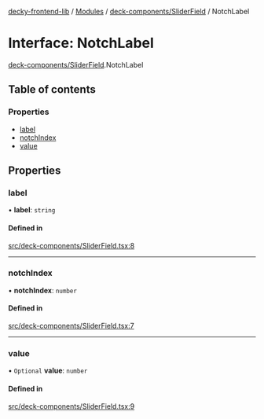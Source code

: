 [decky-frontend-lib](../README.md) / [Modules](../modules.md) / [deck-components/SliderField](../modules/deck_components_SliderField.md) / NotchLabel

# Interface: NotchLabel

[deck-components/SliderField](../modules/deck_components_SliderField.md).NotchLabel

## Table of contents

### Properties

- [label](deck_components_SliderField.NotchLabel.md#label)
- [notchIndex](deck_components_SliderField.NotchLabel.md#notchindex)
- [value](deck_components_SliderField.NotchLabel.md#value)

## Properties

### label

• **label**: `string`

#### Defined in

[src/deck-components/SliderField.tsx:8](https://github.com/SteamDeckHomebrew/decky-frontend-lib/blob/789e163/src/deck-components/SliderField.tsx#L8)

___

### notchIndex

• **notchIndex**: `number`

#### Defined in

[src/deck-components/SliderField.tsx:7](https://github.com/SteamDeckHomebrew/decky-frontend-lib/blob/789e163/src/deck-components/SliderField.tsx#L7)

___

### value

• `Optional` **value**: `number`

#### Defined in

[src/deck-components/SliderField.tsx:9](https://github.com/SteamDeckHomebrew/decky-frontend-lib/blob/789e163/src/deck-components/SliderField.tsx#L9)

